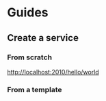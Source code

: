 
Guides
======

## Create a service

### From scratch

[http://localhost:2010/hello/world](http://localhost:2010/hello/world)

### From a template
